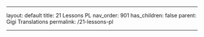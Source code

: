 ---

layout: default
title: 21 Lessons PL
nav_order: 901
has_children: false
parent: Gigi Translations
permalink: /21-lessons-pl

---